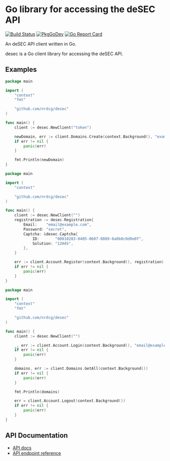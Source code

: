# Go library for accessing the deSEC API

[![Build Status](https://github.com/nrdcg/desec/workflows/Main/badge.svg?branch=main)](https://github.com/nrdcg/desec/actions)
[![PkgGoDev](https://pkg.go.dev/badge/github.com/nrdcg/desec)](https://pkg.go.dev/github.com/nrdcg/desec)
[![Go Report Card](https://goreportcard.com/badge/github.com/nrdcg/desec)](https://goreportcard.com/report/github.com/nrdcg/desec)

An deSEC API client written in Go.

desec is a Go client library for accessing the deSEC API.

## Examples

```go
package main

import (
	"context"
	"fmt"

	"github.com/nrdcg/desec"
)

func main() {
	client := desec.NewClient("token")

	newDomain, err := client.Domains.Create(context.Background(), "example.com")
	if err != nil {
		panic(err)
	}

	fmt.Println(newDomain)
}
```

```go
package main

import (
	"context"

	"github.com/nrdcg/desec"
)

func main() {
	client := desec.NewClient("")
	registration := desec.Registration{
		Email:    "email@example.com",
		Password: "secret",
		Captcha: &desec.Captcha{
			ID:       "00010203-0405-0607-0809-0a0b0c0d0e0f",
			Solution: "12H45",
		},
	}

	err := client.Account.Register(context.Background(), registration)
	if err != nil {
		panic(err)
	}
}
```

```go
package main

import (
	"context"
	"fmt"

	"github.com/nrdcg/desec"
)

func main() {
	client := desec.NewClient("")

	_, err := client.Account.Login(context.Background(), "email@example.com", "secret")
	if err != nil {
		panic(err)
	}

	domains, err := client.Domains.GetAll(context.Background())
	if err != nil {
		panic(err)
	}

	fmt.Println(domains)

	err = client.Account.Logout(context.Background())
	if err != nil {
		panic(err)
	}
}
```

## API Documentation

- [API docs](https://desec.readthedocs.io/en/latest/)
- [API endpoint reference](https://desec.readthedocs.io/en/latest/endpoint-reference.html)
